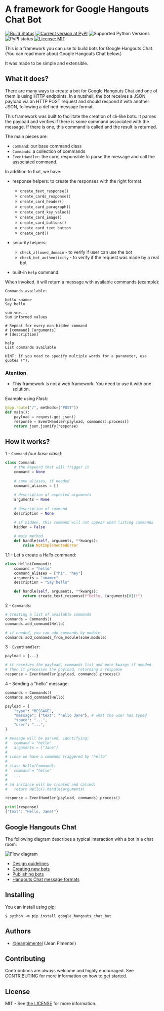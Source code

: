# A framework for Google Hangouts Chat Bot

[![Build Status](https://travis-ci.org/ciandt/google-hangouts-chat-bot.svg?branch=master)](https://travis-ci.org/ciandt/google-hangouts-chat-bot)
[![Current version at PyPI](https://img.shields.io/pypi/v/google-hangouts-chat-bot.svg)](https://pypi.python.org/pypi/google-hangouts-chat-bot)
![Supported Python Versions](https://img.shields.io/pypi/pyversions/google-hangouts-chat-bot.svg)
![PyPI status](https://img.shields.io/pypi/status/google-hangouts-chat-bot.svg)
[![License: MIT](https://img.shields.io/pypi/l/google-hangouts-chat-bot.svg)](https://github.com/ciandt/google-hangouts-chat-bot/blob/master/LICENSE)

This is a framework you can use to build bots for Google Hangouts Chat. (You can read more about Google Hangouts Chat below.)

It was made to be simple and extensible.

## What it does?

There are many ways to create a bot for Google Hangouts Chat and one of them is using HTTP endpoints.
In a nutshell, the bot receives a JSON payload via an HTTP POST request and should respond it with another JSON, following a defined message format.

This framework was built to facilitate the creation of _cli_-like bots. It parses the payload and verifies if there is some command associated with the message. If there is one, this command is called and the result is returned.  

The main pieces are:
- `Command`: our base command class
- `Commands`: a collection of commands
- `EventHandler`: the core, responsible to parse the message and call the associated command.
 
In addition to that, we have:
- response helpers: to create the responses with the right format.
	- `create_text_response()`
	- `create_cards_response()`
	- `create_card_header()`
	- `create_card_paragraph()`
	- `create_card_key_value()`
	- `create_card_image()`
	- `create_card_buttons()`
	- `create_card_text_button`
	- `create_card()`
	
- security helpers:
    - `check_allowed_domain` - to verify if user can use the bot
    - `check_bot_authenticity` -  to verify if the request was made by a real bot
	
- built-in `Help` command:

When invoked, it will return a message with available commands (example):

```
Commands available:

hello <name>
Say hello

sum <n>...
Sum informed values

# Repeat for every non-hidden command
# [command] [arguments]
# [description]

help
List commands available

HINT: If you need to specify multiple words for a parameter, use quotes (").
```

### Atention

- This framework is not a web framework. You need to use it with one solution.

Example using _Flask_:
```python
@app.route("/", methods=["POST"])
def main():
    payload = request.get_json()
    response = EventHandler(payload, commands).process()
    return json.jsonify(response)
```

## How it works?

1 - `Command` _(our base class)_:

```python
class Command:
    # the keyword that will trigger it
    command = None 
    
    # some aliases, if needed
    command_aliases = []
    
    # description of expected arguments
    arguments = None
    
    # description of command
    description = None

    # if hidden, this command will not appear when listing commands
    hidden = False
    
    # main method
    def handle(self, arguments, **kwargs):
        raise NotImplementedError
```

1.1 - Let's create a *Hello* command:
```python
class Hello(Command):
    command = "hello"
    command_aliases = ["hi", "hey"]
    arguments = "<name>"
    description = "Say hello"

    def handle(self, arguments, **kwargs):
        return create_text_response(f"Hello, {arguments[0]}!")
```

2 - `Commands`:

```python
# Creating a list of available commands  
commands = Commands()
commands.add_command(Hello)

# if needed, you can add commands by module
commands.add_commands_from_module(some.module)
```

3 - `EventHandler`:

```python
payload = {...}

# it receives the payload, commands list and more kwargs if needed
# then it processes the payload, returning a response
response = EventHandler(payload, commands).process()
```

4 - Sending a "hello" message:
```python
commands = Commands()
commands.add_command(Hello)

payload = {
    "type": "MESSAGE",
    "message": {"text": "hello Jane"}, # what the user has typed
    "space": "...",
    "user": "...",
}

# message will be parsed, identifying:
#   command = "hello" 
#   arguments = ["Jane"]
# 
# since we have a command triggered by "hello"
# 
# class Hello(Command):
#   command = "hello"
#   ...
# 
# an instance will be created and called:
#   return Hello().handle(arguments) 

response = EventHandler(payload, commands).process()

print(response) 
{"text": "Hello, Jane!"}
```

## Google Hangouts Chat

The following diagram describes a typical interaction with a bot in a chat room:

![Flow diagram](https://developers.google.com/hangouts/chat/images/bot-room-seq.png)

* [Design guidelines](https://developers.google.com/hangouts/chat/concepts/ux)
* [Creating new bots](https://developers.google.com/hangouts/chat/how-tos/bots-develop)
* [Publishing bots](https://developers.google.com/hangouts/chat/how-tos/bots-publish)
* [Hangouts Chat message formats](https://developers.google.com/hangouts/chat/reference/message-formats/)


## Installing

You can install using [pip](https://pip.pypa.io/en/stable/):

```
$ python -m pip install google_hangouts_chat_bot
```


## Authors

- [@jeanpimentel](https://github.com/jeanpimentel) (Jean Pimentel)


## Contributing

Contributions are always welcome and highly encouraged.
See [CONTRIBUTING](CONTRIBUTING.md) for more information on how to get started.


## License

MIT - See [the LICENSE](LICENSE) for more information.
